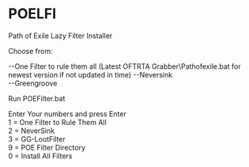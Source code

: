 # POELFI
Path of Exile Lazy Filter Installer

Choose from:

  --One Filter to rule them all (Latest OFTRTA Grabber\Pathofexile.bat for newest version if not updated in time) 
  --Neversink  
  --Greengroove  

Run POEFilter.bat

Enter Your numbers and press Enter  
1 = One Filter to Rule Them All  
2 = NeverSink  
3 = GG-LootFilter  
9 = POE Filter Directory  
0 = Install All Filters  
